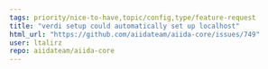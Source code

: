 ```yaml
---
tags: priority/nice-to-have,topic/config,type/feature-request
title: "verdi setup could automatically set up localhost"
html_url: "https://github.com/aiidateam/aiida-core/issues/749"
user: ltalirz
repo: aiidateam/aiida-core
---
```


